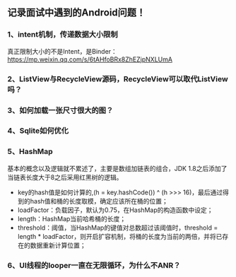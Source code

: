 ## 记录面试中遇到的Android问题！

### 1、intent机制，传递数据大小限制
真正限制大小的不是Intent，是Binder：</br>
https://mp.weixin.qq.com/s/6tAHfoBRx8ZhEZjpNXLUmA

### 2、ListView与RecycleView源码，RecycleView可以取代ListView吗？

### 3、如何加载一张尺寸很大的图？

### 4、Sqlite如何优化

### 5、HashMap
基本的概念以及逻辑就不累述了，主要是数组加链表的组合，JDK 1.8之后添加了当链表长度大于8之后采用红黑树的逻辑。
* key的hash值是如何计算的,(h = key.hashCode()) ^ (h >>> 16)，最后通过得到的hash值和桶的长度取模，确定应该所在桶的位置；
* loadFactor：负载因子，默认为0.75，在HashMap的构造函数中设定；
* length：HashMap当前哈希桶的长度；
* threshold：阈值，当HashMap的键值对总数超过该阈值时，threshold = length * loadFactor，则开启扩容机制，将桶的长度为当前的两倍，并将已存在的数据重新计算位置； 

### 6、UI线程的looper一直在无限循环，为什么不ANR？

